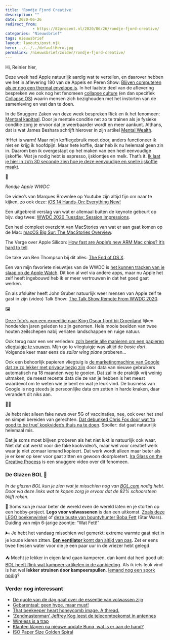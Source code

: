 ```yaml
---
title: 'Rondje Fjord Creative'
description: ""
date: 2020-06-26
redirect_from: 
            - https://82procent.nl/2020/06/26/rondje-fjord-creative/
categories: "Nieuwsbrief"
tags: nieuwsbrief	
layout: layouts/post.njk
hero: ../../../defaultHero.jpg
permalink: /nieuwsbrief/zolder/rondje-fjord-creative/
---
```

<!-- wp:paragraph -->

Hi, Reinier hier,

<!-- /wp:paragraph -->

<!-- wp:paragraph -->

Deze week had Apple natuurlijk aardig wat te vertellen, en daarover hebben we het in aflevering 180 van de Appels en Peren Show: [Blijven computeren als er nog een thermal envelope is](https://www.appelsenperenshow.nl/180). In het laatste deel van de aflevering bespreken we ook nog het fenomeen [collapse culture](https://www.reddit.com/r/PostCollapse/) (en dan specifiek [Collapse OS](https://collapseos.org)) waarin mensen zich bezighouden met het instorten van de samenleving en wat dan te doen.

<!-- /wp:paragraph -->

<!-- wp:paragraph -->

In de Snuggere Zaken van deze week bespreken Rick en ik het fenomeen: [Mentaal kapitaal](https://www.snuggerezaken.nl/33). Door je mentale conditie net zo te trainen als je fysieke conditie zorg je ervoor dat je weerbaarder wordt en meer aankunt. Althans, dat is wat James Beshara schrijft hierover in zijn artikel [Mental Wealth](https://jjbeshara.com/2020/06/04/mental-wealth/).

<!-- /wp:paragraph -->

<!-- wp:paragraph -->

☀️Het is warm! Maar mijn koffiegebruik moet door, anders functioneer ik niet en krijg ik hoofdpijn. Maar hete koffie, daar heb ik nu helemaal geen zin in. Daarom ben ik overgestapt op het maken van een heel eenvoudige ijskoffie. Wat je nodig hebt is espresso, ijsklontjes en melk. That’s it. [Ik laat je hier in zo’n 30 seconde zien hoe je deze eenvoudige en snelle ijskoffie maakt](https://www.instagram.com/p/CB45rh5F5cO/?igshid=etghl7xatdda).

<!-- /wp:paragraph -->

<!-- wp:paragraph -->

🍎

<!-- /wp:paragraph -->

<!-- wp:paragraph -->

_Rondje Apple WWDC_

<!-- /wp:paragraph -->

<!-- wp:paragraph -->

De video’s van Marques Brownlee op Youtube zijn altijd fijn om naar te kijken, zo ook deze: [iOS 14 Hands-On: Everything New!](https://www.youtube.com/watch?v=ZLyDvABxGF0)

<!-- /wp:paragraph -->

<!-- wp:paragraph -->

Een uitgebreid verslag van wat er allemaal buiten de keynote gebeurt op bijv. dag twee: [WWDC 2020 Tuesday: Session Impressions](https://sixcolors.com/post/2020/06/wwdc-2020-tuesday-session-impressions/).

<!-- /wp:paragraph -->

<!-- wp:paragraph -->

Een heel compleet overzicht van MacStories van wat er aan gaat komen op de Mac: [macOS Big Sur: The MacStories Overview](https://www.macstories.net/stories/macos-big-sur-the-macstories-overview/).

<!-- /wp:paragraph -->

<!-- wp:paragraph -->

The Verge over Apple Silicon: [How fast are Apple’s new ARM Mac chips? It’s hard to tell](https://www.theverge.com/2020/6/23/21296365/apple-mac-arm-processor-silicon-chips-performance-power-speed-wwdc-2020).

<!-- /wp:paragraph -->

<!-- wp:paragraph -->

De take van Ben Thompson bij dit alles: [The End of OS X](https://stratechery.com/2020/the-end-of-os-x/).

<!-- /wp:paragraph -->

<!-- wp:paragraph -->

Een van mijn favoriete nieuwtjes van de WWDC is [het kunnen tracken van je slaap op de Apple Watch](https://www.macrumors.com/2020/06/22/new-sleep-tracking-feature-apple-watch/). Dit kon al wel via andere apps, maar nu Apple het zelf heeft ingebouwd heb ik er meer vertrouwen in dat het goed gaat werken.

<!-- /wp:paragraph -->

<!-- wp:paragraph -->

En als afsluiter heeft John Gruber natuurlijk weer mensen van Apple zelf te gast in zijn (video) Talk Show: [The Talk Show Remote From WWDC 2020](https://www.youtube.com/watch?v=Hg9F1Qjv3iU&feature=emb_title).

<!-- /wp:paragraph -->

<!-- wp:paragraph -->

🖼

<!-- /wp:paragraph -->

<!-- wp:paragraph -->

[Deze foto’s van een expeditie naar King Oscar fjord bij Groenland](https://www.behance.net/gallery/90037973/Greenland-2018) lijken honderden jaren geleden te zijn genomen. Hele mooie beelden van twee houten zeilschepen nabij verlaten landschappen en ruige natuur.

<!-- /wp:paragraph -->

<!-- wp:paragraph -->

Ook terug naar een ver verleden: [zo’n beetje álle manieren om een papieren vliegtuigje te vouwen](https://www.foldnfly.com/index.html#/1-1-1-1-1-1-1-1-2). Mijn go to vliegtuigje was altijd de _basic dart_. Volgende keer maar eens de _sailor wing plane_ proberen…

<!-- /wp:paragraph -->

<!-- wp:paragraph -->

Ook een behoorlijk papieren vliegtuig is [de marketingmachine van Google dat ze zo lekker met privacy bezig zijn](https://www.theverge.com/2020/6/24/21301718/google-auto-delete-location-search-history-default-myactivity) door data van nieuwe gebruikers automatisch na 18 maanden weg te gooien. Dat zal in de praktijk vrij weinig uitmaken, de meest recente data die ze van je hebben is het meest waardevol om te weten wie je bent en wat je leuk vind. De business van Google is nog steeds je persoonlijke data om zetten in harde knaken, daar verandert dit niks aan.

<!-- /wp:paragraph -->

<!-- wp:paragraph -->

🧑‍🍳

<!-- /wp:paragraph -->

<!-- wp:paragraph -->

Je hebt niet alleen fake news over 5G of vaccinaties, nee, ook over het snel en simpel bereiden van gerechten. [Dat debunked Chris Fox door wat ‘to good to be true’ kookvideo’s thuis na te doen](https://twitter.com/thisisFoxx/status/1229439305225056256). Spoiler: dat gaat natuurlijk helemaal mis.

<!-- /wp:paragraph -->

<!-- wp:paragraph -->

Dat je soms moet blijven proberen als het niet lukt is natuurlijk ook waar. Niet dat dat werkt voor die fake kookvideo’s, maar wel voor creatief werk waar je niet zomaar iemand kopieert. Dat werk wordt alleen maar beter als je er keer op keer voor gaat zitten en gewoon doorploetert. [Ira Glass on the Creative Process](https://www.youtube.com/watch?v=PbC4gqZGPSY) is een snuggere video over dit fenomeen.

<!-- /wp:paragraph -->

<!-- wp:heading {"level":3} -->

### De Glazen BOL 🔮

<!-- /wp:heading -->

<!-- wp:paragraph -->

_In de glazen BOL kun je zien wat je misschien nog van [BOL.com](https://partner.bol.com/click/click?p=2&t=url&s=1066120&f=TXL&url=https%3A%2F%2Fwww.bol.com%2Fnl%2F&name=de%20winkel%20van%20ons%20allemaal) nodig hebt. Door via deze links wat te kopen zorg je ervoor dat de 82% schoorsteen blijft roken._

<!-- /wp:paragraph -->

<!-- wp:paragraph -->

💫 Soms kun je maar beter de wereld even de wereld laten en je storten op een hobby-project. **Lego voor volwassenen** is dan een uitkomst. [Zoals deze LEGO boekenwinkel](https://partner.bol.com/click/click?p=2&t=url&s=1066118&f=TXL&url=https%3A%2F%2Fwww.bol.com%2Fnl%2Fp%2Flego-creator-expert-boekenwinkel-10270%2F9200000127686051%2F&name=LEGO%20Creator%20Expert%20Boekenwinkel) of [deze buste van bountyhunter Boba Fett](https://partner.bol.com/click/click?p=2&t=url&s=1066118&f=TXL&url=https%3A%2F%2Fwww.bol.com%2Fnl%2Fp%2Flego-star-wars-boba-fett-helm-75277%2F9200000123981406%2F&name=LEGO%20Star%20Wars%20Boba%20Fett%20Helm) (Star Wars). Duiding van mijn 6-jarige zoontje: “Wat Fett!”

<!-- /wp:paragraph -->

<!-- wp:paragraph -->

🌬 Je hebt het vandaag misschien wel gemerkt: extreme warmte gaat niet in je koude kleren zitten. [**Een ventilator** komt dan altijd van pas](https://partner.bol.com/click/click?p=2&t=url&s=1066120&f=TXL&url=https%3A%2F%2Fwww.bol.com%2Fnl%2Fra%2Fnieuw-bij-bol-com-bodin-airco-s-en-ventilatoren%2F65821%2F&name=Bodin%20). Zet er eens twee flessen water voor die je een paar uur in de vriezer hebt gelegd.

<!-- /wp:paragraph -->

<!-- wp:paragraph -->

⛺ Mocht je lekker in eigen land gaan kamperen, dan komt dat heel goed uit: [BOL heeft flink wat kampeer-artikelen in de aanbieding](https://partner.bol.com/click/click?p=2&t=url&s=1066120&f=TXL&url=https%3A%2F%2Fwww.bol.com%2Fnl%2Fra%2Fkorting-op-kampeer-artikelen%2F66392%2F&name=korting%20op%20kampeer%20artikelen%20artikelen). Als ik íets leuk vind is het wel **lekker struinen door kampeerspullen**. [Iemand nog een spork nodig](https://partner.bol.com/click/click?p=2&t=url&s=1066120&f=TXL&url=https%3A%2F%2Fwww.bol.com%2Fnl%2Fp%2Flight-my-fire-spork-titanium%2F9200000022103581%2F&name=Light%20My%20Fire%20-%20Spork%20-%20Titanium)?

<!-- /wp:paragraph -->

<!-- wp:heading {"level":3} -->

### Verder nog interessant

<!-- /wp:heading -->

<!-- wp:list -->

- [De quote van de dag gaat over de essentie van volwassen zijn](https://mobile.twitter.com/themidult/status/1275675522962464768)
- [Gebarentaal: geen hype, maar must!](https://publicaties.zonmw.nl/gehandicapten-en-chronisch-zieken/over-het-leven-in-coronatijd/gebarentaal-geen-hype-maar-must/)
- [That beekeeper heart honeycomb image. A thread.](https://mobile.twitter.com/byrnesong/status/1273040654831058944)
- [‘Zendmastenman’ Jeffrey Kog leest de telecomtoekomst in antennes](https://www.nrc.nl/nieuws/2020/06/24/zendmastenman-jeffrey-kog-leest-de-telecomtoekomst-in-antennes-a4004000)
- [Wireless is a trap](https://www.lesswrong.com/posts/8hxvfZiqH24oqyr6y/wireless-is-a-trap)
- [Klanten klagen na nieuwe update Bunq, wat is er aan de hand?](https://www.sprout.nl/artikel/gebruikers-klagen-na-nieuwe-update-bunq-wat-er-aan-de-hand)
- [ISO Paper Size Golden Spiral](https://xkcd.com/2322/)

<!-- /wp:list -->
